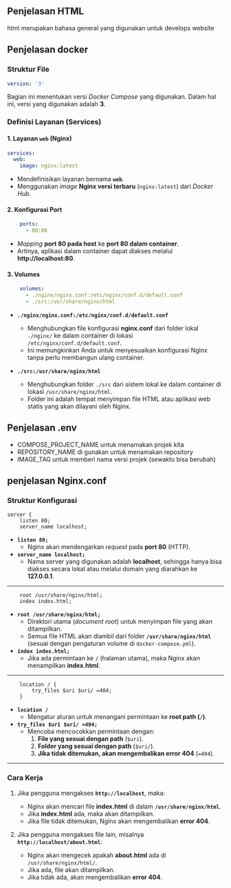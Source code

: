 ## Penjelasan HTML
html merupakan bahasa general yang digunakan untuk develops website

## Penjelasan docker 
### **Struktur File**
```yaml
version: '3'
```
Bagian ini menentukan versi *Docker Compose* yang digunakan. Dalam hal ini, versi yang digunakan adalah **3**.

### **Definisi Layanan (Services)**
#### **1. Layanan `web` (Nginx)**
```yaml
services:
  web:
    image: nginx:latest
```
- Mendefinisikan layanan bernama **`web`**.
- Menggunakan *image* **Nginx versi terbaru** (`nginx:latest`) dari *Docker Hub*.

#### **2. Konfigurasi Port**
```yaml
    ports:
      - 80:80
```
- *Mapping* **port 80 pada host** ke **port 80 dalam container**.
- Artinya, aplikasi dalam container dapat diakses melalui **http://localhost:80**.

#### **3. Volumes**
```yaml
    volumes:
      - ./nginx/nginx.conf:/etc/nginx/conf.d/default.conf
      - ./src:/usr/share/nginx/html
```
- **`./nginx/nginx.conf:/etc/nginx/conf.d/default.conf`**  
  - Menghubungkan file konfigurasi **nginx.conf** dari folder lokal `./nginx/` ke dalam container di lokasi `/etc/nginx/conf.d/default.conf`.
  - Ini memungkinkan Anda untuk menyesuaikan konfigurasi Nginx tanpa perlu membangun ulang container.

- **`./src:/usr/share/nginx/html`**  
  - Menghubungkan folder `./src` dari sistem lokal ke dalam container di lokasi `/usr/share/nginx/html`.
  - Folder ini adalah tempat menyimpan file HTML atau aplikasi web statis yang akan dilayani oleh Nginx.

## Penjelasan .env
- COMPOSE_PROJECT_NAME untuk menamakan projek kita 
- REPOSITORY_NAME di gunakan untuk menamakan repository 
- IMAGE_TAG untuk memberi nama versi projek (sewaktu bisa berubah)

## penjelasan Nginx.conf
### **Struktur Konfigurasi**
```nginx
server {
    listen 80;
    server_name localhost;
```
- **`listen 80;`**  
  - Nginx akan mendengarkan *request* pada **port 80** (HTTP).  
- **`server_name localhost;`**  
  - Nama server yang digunakan adalah **localhost**, sehingga hanya bisa diakses secara lokal atau melalui domain yang diarahkan ke **127.0.0.1**.

---

```nginx
    root /usr/share/nginx/html;
    index index.html;
```
- **`root /usr/share/nginx/html;`**  
  - Direktori utama (*document root*) untuk menyimpan file yang akan ditampilkan.  
  - Semua file HTML akan diambil dari folder **`/usr/share/nginx/html`** (sesuai dengan pengaturan volume di `docker-compose.yml`).  
- **`index index.html;`**  
  - Jika ada permintaan ke **`/`** (halaman utama), maka Nginx akan menampilkan **index.html**.

---

```nginx
    location / {
        try_files $uri $uri/ =404;
    }
```
- **`location /`**  
  - Mengatur aturan untuk menangani permintaan ke **root path (`/`)**.  
- **`try_files $uri $uri/ =404;`**  
  - Mencoba mencocokkan permintaan dengan:  
    1. **File yang sesuai dengan path** (`$uri`).  
    2. **Folder yang sesuai dengan path** (`$uri/`).  
    3. **Jika tidak ditemukan, akan mengembalikan error 404** (`=404`).  

---

### **Cara Kerja**
1. Jika pengguna mengakses **`http://localhost`**, maka:
   - Nginx akan mencari file **index.html** di dalam **`/usr/share/nginx/html`**.
   - Jika **index.html** ada, maka akan ditampilkan.
   - Jika file tidak ditemukan, Nginx akan mengembalikan **error 404**.

2. Jika pengguna mengakses file lain, misalnya **`http://localhost/about.html`**:
   - Nginx akan mengecek apakah **about.html** ada di `/usr/share/nginx/html/`.
   - Jika ada, file akan ditampilkan.
   - Jika tidak ada, akan mengembalikan **error 404**.
